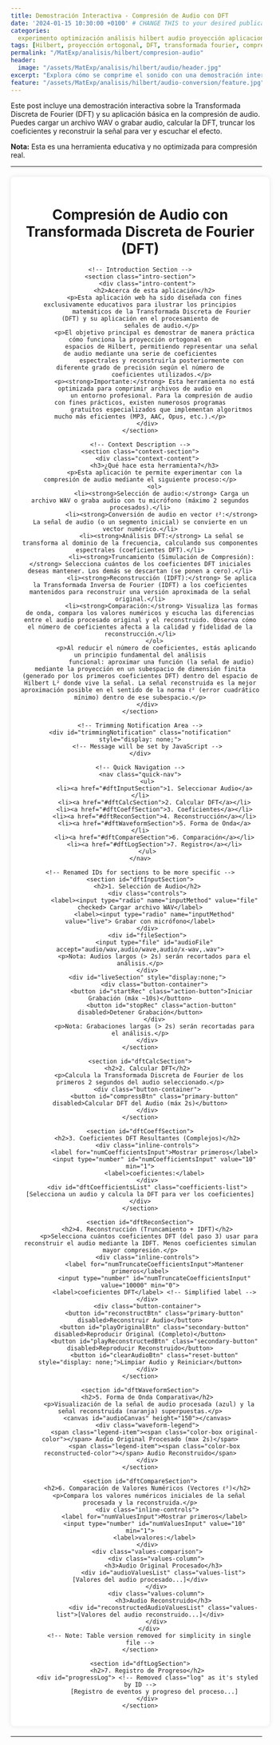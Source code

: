```yaml
---
title: Demostración Interactiva - Compresión de Audio con DFT
date: '2024-01-15 10:30:00 +0100' # CHANGE THIS to your desired publication date/time/zone
categories:
  experimento optimización análisis hilbert audio proyección aplicaciones
tags: [Hilbert, proyección ortogonal, DFT, transformada fourier, compresión audio, procesamiento señal,]
permalink: "/MatExp/analisis/hilbert/compresion-audio"
header:
  image: "/assets/MatExp/analisis/hilbert/audio/header.jpg"
excerpt: "Explora cómo se comprime el sonido con una demostración interactiva basada en la Transformada Discreta de Fourier (DFT). Sube o graba tu propio audio, observa cómo se transforma en frecuencias, elimina los componentes menos importantes y escucha cómo cambia el resultado. Una forma visual y práctica de entender la proyección ortonormal en espacios de Hilbert."
feature: "/assets/MatExp/analisis/hilbert/audio-conversion/feature.jpg"
---
```


<!-- Embedded CSS -->
<style>
    /* --- START OF EMBEDDED CSS --- */

    /* Specific container styles */
    .dft-app-container {
        background: #fff; /* Keep specific background */
        padding: 20px;
        border-radius: 8px;
        width: 95%;
        max-width: 1200px; /* Keep max-width for app constraint */
        margin: 20px auto; /* Keep centering and spacing */
        box-shadow: 0 0 10px rgba(0, 0, 0, 0.1); /* Keep specific shadow */
        text-align: center; /* Keep centering for controls */
    }

    /* Specific log styles */
    .dft-app-container #progressLog {
        background: #222;
        color: #0f0;
        font-family: monospace; /* Keep monospace for log */
        font-size: 0.9em;
        text-align: left;
        padding: 10px;
        height: 120px;
        overflow-y: auto;
        border: 1px solid #444;
        margin: 10px auto;
        max-width: 95%;
        white-space: pre-wrap;
    }

    /* Specific canvas styles */
    .dft-app-container #audioCanvas {
        border: 1px solid #ccc;
        width: 100%;
        height: 150px; /* Keep explicit height */
        margin: 15px 0;
        display: block;
        background-color: #f9f9f9;
    }

    /* Specific list display styles */
    .dft-app-container #audioValuesList,
    .dft-app-container #reconstructedAudioValuesList,
    .dft-app-container #dftCoefficientsList {
        /* font-family: monospace; */ /* Removed, theme likely handles pre/code */
        font-size: 0.8em; /* Keep specific smaller size */
        text-align: left;
        padding: 10px;
        border: 1px solid #ccc;
        margin: 10px auto;
        max-width: 95%;
        overflow-x: auto;
        background-color: #f9f9f9;
        min-height: 40px;
        white-space: pre-wrap;
    }
    .dft-app-container #dftCoefficientsList {
        background-color: #f0f5fa; /* Keep distinct background */
    }

    /* Section basic structure handled by theme - removing generic section rules */

    /* Introduction & Context Specific Styles */
    .dft-app-container .intro-section,
    .dft-app-container .context-section {
        /* Keep specific backgrounds and borders */
        border: 1px solid #d1ecf1;
        background-color: #f0f8ff;
        padding: 20px; /* Add padding back as section styling was removed */
        margin-bottom: 25px; /* Add margin back */
        border-radius: 8px; /* Add radius back */
        text-align: left; /* Add text-align back */
    }
    .dft-app-container .context-section {
        border-color: #d4edda;
        background-color: #f8fff9;
    }
    /* Style headings within these specific sections if needed */
    .dft-app-container .intro-section h2 {
        color: #0c5460;
        border-bottom: 1px solid #bee5eb;
        text-align: center; /* Keep centering for these specific headings */
        /* Let theme handle font-size, margin, padding */
    }
     .dft-app-container .intro-section .intro-content { color: #0c5460; } /* Keep text color */

     .dft-app-container .context-section h3 {
        color: #155724;
        border-bottom: 1px dashed #c3e6cb;
        text-align: center; /* Keep centering */
        /* Let theme handle font-size, margin, padding */
    }
    .dft-app-container .context-section .context-content { color: #155724; } /* Keep text color */


    /* --- Styles for Notification Area --- */
    .dft-app-container .notification {
        background-color: #fff3cd;
        color: #856404;
        border: 1px solid #ffeeba;
        padding: 12px 20px;
        margin: 0 auto 20px auto;
        border-radius: 8px;
        font-size: 0.95em;
        text-align: center;
        max-width: 90%;
        animation: dftFadeIn 0.5s ease-in;
    }
    @keyframes dftFadeIn { from { opacity: 0; } to { opacity: 1; } }


    /* --- Waveform Legend Styles --- */
    .dft-app-container .waveform-legend {
        display: flex;
        justify-content: center;
        flex-wrap: wrap;
        margin-top: 10px;
        font-size: 0.9em;
        text-align: center;
    }
    .dft-app-container .legend-item {
        display: flex;
        align-items: center;
        margin: 5px 15px;
    }
    .dft-app-container .color-box {
        display: inline-block;
        width: 25px;
        height: 12px;
        margin-right: 8px;
        border-radius: 3px;
        vertical-align: middle;
    }
    .dft-app-container .original-color { background-color: #3498db; }
    .dft-app-container .reconstructed-color { background-color: #e67e22; }


    /* --- Quick Navigation Styles --- */
    .dft-app-container .quick-nav {
    margin: 0 auto 20px;
    padding: 10px 0;
    border-bottom: 1px solid #eee;
    border-top: 1px solid #eee;
}

.dft-app-container .quick-nav ul {
    display: flex;
    flex-direction: column; /* ← clave para lista vertical */
    align-items: center;     /* centra horizontalmente los items */
    list-style: none;
    padding: 0;
    margin: 0;
}

.dft-app-container .quick-nav li {
    margin: 8px 0; /* más margen vertical */
}

.dft-app-container .quick-nav a {
    padding: 5px 10px;
    border-radius: 5px;
    transition: all 0.3s ease;
    font-size: 0.9em;
    display: inline-block;
}

.dft-app-container .quick-nav a:hover {
    background-color: #f0f0f0;
    color: #2980b9;
}



    /* --- Consolidated Button Styles --- */
    /* Assume theme handles base button: font, padding, border, base margin */
    .dft-app-container button {
         margin: 6px; /* Keep margin for spacing in containers */
         transition: all 0.2s ease; /* Keep transition */
         border: none; /* Override theme border if necessary */
         border-radius: 6px; /* Keep specific radius */
         box-shadow: 0 2px 4px rgba(0, 0, 0, 0.15); /* Keep shadow */
         border-bottom-width: 3px; /* Keep border effect */
         border-bottom-style: solid; /* Keep border effect */
    }
    /* Keep specific button type colors/styles */
    .dft-app-container .primary-button { background-color: #2563eb; border-bottom-color: #1e40af; color: white; text-shadow: 0 1px 1px rgba(0, 0, 0, 0.2); }
    .dft-app-container .primary-button:hover:not(:disabled) { background-color: #1d4ed8; }
    .dft-app-container .secondary-button { background-color: #10b981; border-bottom-color: #059669; color: white; text-shadow: 0 1px 1px rgba(0, 0, 0, 0.2); }
    .dft-app-container .secondary-button:hover:not(:disabled) { background-color: #059669; }
    .dft-app-container .action-button { background-color: #f97316; border-bottom-color: #ea580c; color: white; text-shadow: 0 1px 1px rgba(0, 0, 0, 0.2); }
    .dft-app-container .action-button:hover:not(:disabled) { background-color: #ea580c; }
    .dft-app-container .reset-button { background-color: #dc3545; border-bottom-color: #a71d2a; color: white; text-shadow: 0 1px 1px rgba(0, 0, 0, 0.2); }
    .dft-app-container .reset-button:hover:not(:disabled) { background-color: #c82333; }
    /* Keep hover/active/disabled effects */
     .dft-app-container button:hover:not(:disabled) {
        transform: translateY(-2px);
        box-shadow: 0 4px 8px rgba(0, 0, 0, 0.2);
    }
    .dft-app-container button:active:not(:disabled) {
        transform: translateY(0);
        box-shadow: 0 1px 2px rgba(0, 0, 0, 0.2);
        border-bottom-width: 2px;
        margin-top: 7px; /* Adjust margin for active state */
    }
     .dft-app-container button:disabled {
        background-color: #b8b8b8;
        cursor: not-allowed;
        opacity: 0.7;
        transform: none;
        box-shadow: none;
        border-bottom-color: #999;
    }
    /* Keep layout container */
    .dft-app-container .button-container {
        display: flex;
        flex-wrap: wrap;
        justify-content: center;
        gap: 10px;
        margin: 15px 0;
        text-align: center;
    }


    /* --- Input and Control Styles --- */
    .dft-app-container .controls,
    .dft-app-container .inline-controls {
        display: flex;
        flex-wrap: wrap;
        justify-content: center;
        align-items: center;
        margin: 15px 0;
        gap: 10px;
    }
     .dft-app-container .controls label,
     .dft-app-container .inline-controls label {
         display: inline-flex; /* Keep alignment */
         align-items: center; /* Keep alignment */
         margin: 0 5px; /* Keep spacing */
         /* font-size, color handled by theme */
     }
     .dft-app-container .controls input[type="radio"] {
        margin-right: 5px; /* Keep spacing */
    }
      .dft-app-container .inline-controls input[type="number"] {
          width: 80px; /* Keep specific width */
          text-align: right; /* Keep alignment */
          margin: 0 5px; /* Keep spacing */
          /* padding, border, radius, font-size handled by theme */
      }
      .dft-app-container input[type="file"] {
         display: block; /* Keep block */
         margin: 15px auto; /* Keep centering */
         max-width: 90%; /* Keep max width */
         /* padding, border, radius handled by theme */
     }
     /* Removed P styles for file/live sections */


    /* --- Side-by-side values comparison --- */
    .dft-app-container .values-comparison {
        display: flex;
        flex-wrap: wrap;
        gap: 20px;
        margin-top: 15px;
    }
    .dft-app-container .values-column {
        flex: 1;
        min-width: 280px;
    }
    .dft-app-container .values-column h3 {
        margin-bottom: 10px;
        font-size: 1.1em; /* Keep specific size */
        color: #2c3e50; /* Keep specific color */
        padding-bottom: 5px;
        border-bottom: 1px dashed #ddd; /* Keep specific border */
        text-align: center;
    }

    /* --- Progress Overlay Styles --- */
    #dftProgressOverlay {
        position: fixed;
        top: 0; left: 0; width: 100%; height: 100%;
        background-color: rgba(0, 0, 0, 0.8);
        z-index: 10000;
        display: none;
        justify-content: center; align-items: center;
        color: white; font-size: 1.5em; text-align: center;
        backdrop-filter: blur(5px); -webkit-backdrop-filter: blur(5px);
    }
    #dftProgressOverlay .dft-progress-content {
        padding: 30px;
        background-color: rgba(44, 62, 80, 0.95);
        border-radius: 15px;
        box-shadow: 0 10px 25px rgba(0, 0, 0, 0.2);
        max-width: 90%;
    }
     #dftProgressOverlay .dft-loader {
        border: 5px solid rgba(255, 255, 255, 0.3);
        border-top: 5px solid #3498db;
        border-radius: 50%;
        width: 50px; height: 50px;
        animation: dftSpin 1.5s linear infinite;
        margin: 20px auto 10px;
    }
    @keyframes dftSpin { 0% { transform: rotate(0deg); } 100% { transform: rotate(360deg); } }
    #dftProgressOverlay .dft-calculation-warning {
        font-size: 0.7em; color: #ffcc80;
        margin-top: 10px; font-style: italic;
    }


    /* --- Responsive Media Queries --- */
    @media (max-width: 768px) {
         /* Removed redundant container/heading styles */
        .dft-app-container .button-container {
            flex-direction: column; align-items: stretch;
        }
        .dft-app-container .button-container button {
            width: 100%; max-width: none; margin: 5px 0;
        }
        .dft-app-container .inline-controls,
        .dft-app-container .controls {
            flex-direction: column; align-items: center; gap: 10px;
        }
        .dft-app-container .quick-nav ul { flex-direction: column; align-items: center; }
        .dft-app-container .quick-nav li { margin: 5px 0; }
        .dft-app-container .values-comparison { flex-direction: column; gap: 10px; }
        .dft-app-container .values-column { min-width: 100%; margin-bottom: 10px; }
        .dft-app-container .values-list,
        .dft-app-container .coefficients-list,
        .dft-app-container #progressLog { font-size: 0.75em; max-width: 100%; } /* Keep specific size */
        .dft-app-container #audioCanvas { height: 120px; } /* Keep specific height */
    }

     @media (max-width: 480px) {
         /* Removed redundant container/heading styles */
         .dft-app-container .values-list,
         .dft-app-container .coefficients-list,
         .dft-app-container #progressLog { font-size: 0.7em; padding: 8px; } /* Keep specific size/padding */
         .dft-app-container .quick-nav a { font-size: 0.85em; padding: 4px 8px;} /* Keep specific size/padding */
         .dft-app-container button { font-size: 0.9em; padding: 8px 12px; } /* Keep specific size/padding */
         .dft-app-container .controls label,
         .dft-app-container .inline-controls label { font-size: 0.9em; } /* Keep specific size */
         .dft-app-container .inline-controls input[type="number"] { width: 70px; font-size: 0.9em; } /* Keep specific size/width */
         .dft-app-container #audioCanvas { height: 100px; } /* Keep specific height */
     }

    /* --- END OF EMBEDDED CSS --- */
</style>

<!-- You can add introductory Markdown text here if needed -->

Este post incluye una demostración interactiva sobre la Transformada Discreta de Fourier (DFT) y su aplicación básica en la compresión de audio. Puedes cargar un archivo WAV o grabar audio, calcular la DFT, truncar los coeficientes y reconstruir la señal para ver y escuchar el efecto.

**Nota:** Esta es una herramienta educativa y no optimizada para compresión real.

---

<!-- HTML Content for the Application -->
<div class="dft-app-container"> <!-- Added specific wrapper -->
    <h1>Compresión de Audio con Transformada Discreta de Fourier (DFT)</h1>

    <!-- Introduction Section -->
    <section class="intro-section">
        <div class="intro-content">
            <h2>Acerca de esta aplicación</h2>
            <p>Esta aplicación web ha sido diseñada con fines exclusivamente educativos para ilustrar los principios
                matemáticos de la Transformada Discreta de Fourier (DFT) y su aplicación en el procesamiento de
                señales de audio.</p>
            <p>El objetivo principal es demostrar de manera práctica cómo funciona la proyección ortogonal en
                espacios de Hilbert, permitiendo representar una señal de audio mediante una serie de coeficientes
                espectrales y reconstruirla posteriormente con diferente grado de precisión según el número de
                coeficientes utilizados.</p>
            <p><strong>Importante:</strong> Esta herramienta no está optimizada para comprimir archivos de audio en
                un entorno profesional. Para la compresión de audio con fines prácticos, existen numerosos programas
                gratuitos especializados que implementan algoritmos mucho más eficientes (MP3, AAC, Opus, etc.).</p>
        </div>
    </section>

    <!-- Context Description -->
    <section class="context-section">
        <div class="context-content">
            <h3>¿Qué hace esta herramienta?</h3>
            <p>Esta aplicación te permite experimentar con la compresión de audio mediante el siguiente proceso:</p>
            <ol>
                <li><strong>Selección de audio:</strong> Carga un archivo WAV o graba audio con tu micrófono (máximo 2 segundos procesados).</li>
                <li><strong>Conversión de audio en vector ℓ²:</strong> La señal de audio (o un segmento inicial) se convierte en un vector numérico.</li>
                <li><strong>Análisis DFT:</strong> La señal se transforma al dominio de la frecuencia, calculando sus componentes espectrales (coeficientes DFT).</li>
                <li><strong>Truncamiento (Simulación de Compresión):</strong> Selecciona cuántos de los coeficientes DFT iniciales deseas mantener. Los demás se descartan (se ponen a cero).</li>
                <li><strong>Reconstrucción (IDFT):</strong> Se aplica la Transformada Inversa de Fourier (IDFT) a los coeficientes mantenidos para reconstruir una versión aproximada de la señal original.</li>
                <li><strong>Comparación:</strong> Visualiza las formas de onda, compara los valores numéricos y escucha las diferencias entre el audio procesado original y el reconstruido. Observa cómo el número de coeficientes afecta a la calidad y fidelidad de la reconstrucción.</li>
            </ol>
             <p>Al reducir el número de coeficientes, estás aplicando un principio fundamental del análisis
                funcional: aproximar una función (la señal de audio) mediante la proyección en un subespacio de dimensión finita (generado por los primeros coeficientes DFT) dentro del espacio de Hilbert L² donde vive la señal. La señal reconstruida es la mejor aproximación posible en el sentido de la norma ℓ² (error cuadrático mínimo) dentro de ese subespacio.</p>
        </div>
    </section>

    <!-- Trimming Notification Area -->
    <div id="trimmingNotification" class="notification" style="display: none;">
        <!-- Message will be set by JavaScript -->
    </div>

    <!-- Quick Navigation -->
    <nav class="quick-nav">
        <ul>
            <li><a href="#dftInputSection">1. Seleccionar Audio</a></li>
            <li><a href="#dftCalcSection">2. Calcular DFT</a></li>
            <li><a href="#dftCoeffSection">3. Coeficientes</a></li>
            <li><a href="#dftReconSection">4. Reconstrucción</a></li>
            <li><a href="#dftWaveformSection">5. Forma de Onda</a></li>
            <li><a href="#dftCompareSection">6. Comparación</a></li>
            <li><a href="#dftLogSection">7. Registro</a></li>
        </ul>
    </nav>

    <!-- Renamed IDs for sections to be more specific -->
    <section id="dftInputSection">
        <h2>1. Selección de Audio</h2>
        <div class="controls">
            <label><input type="radio" name="inputMethod" value="file" checked> Cargar archivo WAV</label>
            <label><input type="radio" name="inputMethod" value="live"> Grabar con micrófono</label>
        </div>
        <div id="fileSection">
            <input type="file" id="audioFile" accept="audio/wav,audio/wave,audio/x-wav,.wav">
            <p>Nota: Audios largos (> 2s) serán recortados para el análisis.</p>
        </div>
        <div id="liveSection" style="display:none;">
            <div class="button-container">
                <button id="startRec" class="action-button">Iniciar Grabación (máx ~10s)</button>
                <button id="stopRec" class="action-button" disabled>Detener Grabación</button>
            </div>
            <p>Nota: Grabaciones largas (> 2s) serán recortadas para el análisis.</p>
        </div>
    </section>

    <section id="dftCalcSection">
        <h2>2. Calcular DFT</h2>
         <p>Calcula la Transformada Discreta de Fourier de los primeros 2 segundos del audio seleccionado.</p>
        <div class="button-container">
            <button id="compressBtn" class="primary-button" disabled>Calcular DFT del Audio (máx 2s)</button>
        </div>
    </section>

    <section id="dftCoeffSection">
        <h2>3. Coeficientes DFT Resultantes (Complejos)</h2>
        <div class="inline-controls">
            <label for="numCoefficientsInput">Mostrar primeros</label>
            <input type="number" id="numCoefficientsInput" value="10" min="1">
            <label>coeficientes:</label>
        </div>
        <div id="dftCoefficientsList" class="coefficients-list">[Selecciona un audio y calcula la DFT para ver los coeficientes]</div>
    </section>

    <section id="dftReconSection">
        <h2>4. Reconstrucción (Truncamiento + IDFT)</h2>
         <p>Selecciona cuántos coeficientes DFT (del paso 3) usar para reconstruir el audio mediante la IDFT. Menos coeficientes simulan mayor compresión.</p>
        <div class="inline-controls">
            <label for="numTruncateCoefficientsInput">Mantener primeros</label>
            <input type="number" id="numTruncateCoefficientsInput" value="10000" min="0">
            <label>coeficientes DFT</label> <!-- Simplified label -->
        </div>
        <div class="button-container">
            <button id="reconstructBtn" class="primary-button" disabled>Reconstruir Audio</button>
            <button id="playOriginalBtn" class="secondary-button" disabled>Reproducir Original (Completo)</button>
            <button id="playReconstructedBtn" class="secondary-button" disabled>Reproducir Reconstruido</button>
            <button id="clearAudioBtn" class="reset-button" style="display: none;">Limpiar Audio y Reiniciar</button>
        </div>
    </section>

    <section id="dftWaveformSection">
        <h2>5. Forma de Onda Comparativa</h2>
         <p>Visualización de la señal de audio procesada (azul) y la señal reconstruida (naranja) superpuestas.</p>
        <canvas id="audioCanvas" height="150"></canvas>
        <div class="waveform-legend">
            <span class="legend-item"><span class="color-box original-color"></span> Audio Original Procesado (max 2s)</span>
            <span class="legend-item"><span class="color-box reconstructed-color"></span> Audio Reconstruido</span>
        </div>
    </section>

    <section id="dftCompareSection">
        <h2>6. Comparación de Valores Numéricos (Vectores ℓ²)</h2>
         <p>Compara los valores numéricos iniciales de la señal procesada y la reconstruida.</p>
        <div class="inline-controls">
            <label for="numValuesInput">Mostrar primeros</label>
            <input type="number" id="numValuesInput" value="10" min="1">
            <label>valores:</label>
        </div>
        <div class="values-comparison">
             <div class="values-column">
                 <h3>Audio Original Procesado</h3>
                 <div id="audioValuesList" class="values-list">[Valores del audio procesado...]</div>
             </div>
             <div class="values-column">
                 <h3>Audio Reconstruido</h3>
                 <div id="reconstructedAudioValuesList" class="values-list">[Valores del audio reconstruido...]</div>
             </div>
         </div>
         <!-- Note: Table version removed for simplicity in single file -->
    </section>

    <section id="dftLogSection">
        <h2>7. Registro de Progreso</h2>
        <div id="progressLog"> <!-- Removed class="log" as it's styled by ID -->
            [Registro de eventos y progreso del proceso...]
        </div>
    </section>

</div> <!-- End of .dft-app-container -->

<!-- Progress Overlay HTML (keep outside main container for full screen) -->
<!-- Using prefixed ID -->
<div id="dftProgressOverlay">
    <div class="dft-progress-content"> <!-- Prefixed class -->
        <p>Procesando...</p>
        <div class="dft-loader"></div> <!-- Prefixed class -->
        <p class="dft-calculation-warning">
  Estos cálculos no están optimizados y pueden tardar. Si el navegador indica que la página no responde, puedes ignorar el aviso.
</p>
<p class="dft-calculation-warning" style="font-size: 12pt; margin-top: 5px;">
  Los cálculos siguen ejecutándose en segundo plano.
</p>
 <!-- Prefixed class -->
    </div>
</div>

<!-- You can add concluding Markdown text here if needed -->

---

<!-- Embedded JavaScript -->
<script>
    // --- START OF EMBEDDED JAVASCRIPT ---
    (function() { // Optional IIFE to scope variables

        // --- START: Added Code for Progress Overlay ---
        // Use prefixed ID
        const progressOverlay = document.getElementById('dftProgressOverlay');
        const trimmingNotification = document.getElementById('trimmingNotification');
        let clearAudioBtn = null; // Assigned in 'load'/'DOMContentLoaded'

        function showProgressOverlay(message = "Procesando...") {
            if (progressOverlay) {
                // Use prefixed class
                const messageElement = progressOverlay.querySelector('.dft-progress-content p:first-of-type');
                if (messageElement) {
                     messageElement.textContent = message;
                }
                if (progressOverlay.style.display !== 'flex') {
                    progressOverlay.style.display = 'flex';
                    console.log("Showing DFT progress overlay:", message);
                } else {
                    console.log("Updating DFT progress overlay message:", message);
                }
            } else {
                console.error("DFT Progress overlay element not found!");
            }
        }

        function hideProgressOverlay() {
            if (progressOverlay) {
                if (progressOverlay.style.display !== 'none') {
                    progressOverlay.style.display = 'none';
                    console.log("Hiding DFT progress overlay");
                }
            } else {
                console.error("DFT Progress overlay element not found!");
            }
        }
        // --- END: Added Code for Progress Overlay ---


        // Objeto para representar números complejos
        function Complex(real, imaginary) {
            this.real = real;
            this.imaginary = imaginary;
        }
        Complex.prototype.magnitude = function () {
            return Math.sqrt(this.real * this.real + this.imaginary * this.imaginary);
        };
        Complex.prototype.add = function (complex) {
            return new Complex(this.real + complex.real, this.imaginary + complex.imaginary);
        };
        Complex.prototype.subtract = function (complex) {
            return new Complex(this.real - complex.real, this.imaginary - complex.imaginary);
        };
        Complex.prototype.multiply = function (complex) {
            const realPart = (this.real * complex.real) - (this.imaginary * complex.imaginary);
            const imaginaryPart = (this.real * complex.imaginary) + (this.imaginary * complex.real);
            return new Complex(realPart, imaginaryPart);
        };


        // Función DFT
        function calculateDFT(samples) {
            console.log("calculateDFT: Iniciando cálculo DFT COMPLEJA con " + samples.length + " muestras.");
            const N = samples.length;
            const numCoefficients = Math.floor(N / 2);
            if (numCoefficients <= 0) {
                console.warn("calculateDFT: Número insuficiente de muestras (N/2 <= 0). Retornando espectro vacío.");
                return [];
            }
            const spectrum = new Array(numCoefficients).fill(null).map(() => new Complex(0, 0));
            // console.log("calculateDFT: Calculando " + numCoefficients + " coeficientes DFT complejos:"); // Verbose

            for (let k = 0; k < numCoefficients; k++) {
                let realSum = 0;
                let imagSum = 0;
                for (let n = 0; n < N; n++) {
                    const angle = (2 * Math.PI * k * n) / N;
                    realSum += samples[n] * Math.cos(angle);
                    imagSum -= samples[n] * Math.sin(angle);
                }
                spectrum[k] = new Complex(realSum, imagSum);
            }
            console.log("calculateDFT: Cálculo DFT COMPLEJA completado. Espectro de tamaño: " + spectrum.length);
            return spectrum;
        }


        // Variables globales específicas de esta instancia
        let mediaRecorder, recordedBuffer = null;
        let currentAudioData = null;
        let fullAudioValuesList = null;
        let fullDFTCoefficientsList = null;
        let reconstructedAudioBuffer = null;
        let fullReconstructedAudioValuesList = null;
        let originalAudioBuffer = null;
        let audioContext = null;
        let currentAudioSource = null; // For stopping playback


        // --- Initialize Audio Context ---
        function getAudioContext() {
            if (!audioContext) {
                try {
                    // Use || for broader browser compatibility check
                    const AudioContextClass = window.AudioContext || window.webkitAudioContext;
                    if (!AudioContextClass) {
                         throw new Error("Web Audio API no soportada por este navegador.");
                    }
                    audioContext = new AudioContextClass();
                    console.log(`DFT Demo: AudioContext inicializado. Sample Rate: ${audioContext.sampleRate}Hz`);
                     // Handle state changes (e.g., context suspended by browser)
                     audioContext.onstatechange = () => {
                         console.log(`DFT Demo: AudioContext state changed to: ${audioContext.state}`);
                         logProgress(`Estado del AudioContext: ${audioContext.state}`);
                         if (audioContext.state === 'suspended') {
                            logProgress("AudioContext suspendido. Interacción del usuario (click) podría ser necesaria para reanudar.");
                         }
                     };
                } catch (e) {
                    console.error("DFT Demo: Error creating AudioContext:", e);
                    alert("Error: No se pudo inicializar el contexto de audio. " + e.message);
                    return null;
                }
            }
             // Attempt to resume context if suspended (requires user interaction usually)
             if (audioContext.state === 'suspended') {
                audioContext.resume().then(() => {
                    console.log("DFT Demo: AudioContext resumed successfully.");
                }).catch(err => {
                     console.error("DFT Demo: Error resuming AudioContext:", err);
                });
            }
            return audioContext;
        }


        // Función para añadir mensajes al log
        function logProgress(message) {
            const logDiv = document.getElementById("progressLog");
            if (logDiv) {
                const timestamp = new Date().toLocaleTimeString();
                logDiv.textContent += `[${timestamp}] ${message}\n`;
                logDiv.scrollTop = logDiv.scrollHeight; // Auto-scroll
            } else {
                console.warn("DFT Demo: Log element 'progressLog' not found");
            }
        }

        // Reset application state
        function resetAppState() {
            logProgress("Estado reiniciado.");
            currentAudioData = null;
            fullAudioValuesList = null;
            fullDFTCoefficientsList = null;
            reconstructedAudioBuffer = null;
            fullReconstructedAudioValuesList = null;
            originalAudioBuffer = null;
            recordedBuffer = null;
             if (currentAudioSource) { // Stop any playback on reset
                 try { currentAudioSource.stop(); } catch(e){}
                 currentAudioSource = null;
             }

            // Clear displays
            const audioList = document.getElementById("audioValuesList");
            const reconList = document.getElementById("reconstructedAudioValuesList");
            const dftList = document.getElementById("dftCoefficientsList");
            if(audioList) audioList.innerText = "[Audio Original Procesado]";
            if(reconList) reconList.innerText = "[Audio Reconstruido]";
            if(dftList) dftList.innerText = "[Calcula la DFT para ver coeficientes]";

            const canvas = document.getElementById("audioCanvas");
            if (canvas && canvas.getContext) {
                const ctx = canvas.getContext("2d");
                // Check if canvas has dimensions before resizing/clearing
                if (canvas.offsetWidth > 0 && canvas.offsetHeight > 0) {
                    canvas.width = canvas.offsetWidth; // Resize before clearing
                    canvas.height = 150; // Set height explicitly
                    ctx.clearRect(0, 0, canvas.width, canvas.height);
                    ctx.fillStyle = "#6c757d";
                    ctx.textAlign = "center";
                    ctx.font = "14px Arial";
                    ctx.fillText("[Forma de onda aparecerá aquí]", canvas.width / 2, canvas.height / 2);
                } else {
                     console.warn("DFT Demo: Canvas has zero dimensions, skipping clear/draw.");
                }
            }

            // Disable buttons carefully, checking existence first
            const compressBtn = document.getElementById("compressBtn");
            const reconstructBtn = document.getElementById("reconstructBtn");
            const playOrigBtn = document.getElementById("playOriginalBtn");
            const playReconBtn = document.getElementById("playReconstructedBtn");
            const startRecBtn = document.getElementById("startRec");
            const stopRecBtn = document.getElementById("stopRec");

            if(compressBtn) compressBtn.disabled = true;
            if(reconstructBtn) reconstructBtn.disabled = true;
            if(playOrigBtn) playOrigBtn.disabled = true;
            if(playReconBtn) playReconBtn.disabled = true;
            if(startRecBtn) startRecBtn.disabled = false; // Re-enable start rec
            if(stopRecBtn) stopRecBtn.disabled = true;

            // Hide Clear Button
            if (clearAudioBtn) clearAudioBtn.style.display = 'none';

            // Reset file input
            const fileInput = document.getElementById("audioFile");
            if (fileInput) fileInput.value = '';

            // Reset number inputs to defaults
            const numValuesInput = document.getElementById("numValuesInput");
            const numCoeffsInput = document.getElementById("numCoefficientsInput");
            const numTruncInput = document.getElementById("numTruncateCoefficientsInput");

            if (numValuesInput) numValuesInput.value = "10";
            if (numCoeffsInput) numCoeffsInput.value = "10";
            if (numTruncInput) { numTruncInput.value = "10000"; numTruncInput.max = ""; }

            // Hide trimming notification
            if (trimmingNotification) {
                trimmingNotification.style.display = 'none';
                trimmingNotification.textContent = '';
            }

            hideProgressOverlay(); // Hide overlay on reset
        }

        // File Input Change Handler Function
        function handleAudioFileChange(event) {
            console.log("DFT Demo: handleAudioFileChange triggered.");
            const file = event.target.files[0];
            if (file) {
                console.log("DFT Demo: File selected:", file.name, file.type, file.size);
                const acceptedWavTypes = ['audio/wav', 'audio/x-wav', 'audio/wave'];
                 if (!acceptedWavTypes.includes(file.type) && !file.name.toLowerCase().endsWith('.wav')) {
                    logProgress(`Advertencia: Archivo (${file.name}, tipo: ${file.type || '?'}) no parece WAV. La decodificación podría fallar.`);
                }
                logProgress(`Archivo "${file.name}" (${(file.size / 1024).toFixed(1)} KB) seleccionado. Leyendo...`);
                const reader = new FileReader();
                reader.onload = e => processAudioBuffer(e.target.result);
                reader.onerror = err => {
                    logProgress("Error leyendo el archivo: " + err);
                    console.error("DFT Demo: FileReader error:", err);
                    resetAppState();
                };
                reader.readAsArrayBuffer(file);
            } else {
                console.log("DFT Demo: No file selected.");
            }
        }

        // Process Audio Buffer (Decode & Trim)
        function processAudioBuffer(arrayBuffer) {
            console.log("DFT Demo: processAudioBuffer called.");
            const localAudioContext = getAudioContext();
            if (!localAudioContext) {
                logProgress("Error crítico: AudioContext no disponible.");
                hideProgressOverlay(); // Ensure overlay hides if context fails early
                return;
            }

            if (trimmingNotification) trimmingNotification.style.display = 'none';
            showProgressOverlay("Decodificando audio...");
            logProgress("Decodificando audio...");

            localAudioContext.decodeAudioData(arrayBuffer).then(buffer => {
                const originalDuration = buffer.duration;
                logProgress(`Audio decodificado. Rate: ${buffer.sampleRate}Hz, Dur: ${originalDuration.toFixed(2)}s, Samples: ${buffer.length}`);

                const targetDurationSeconds = 2;
                if (originalDuration > targetDurationSeconds && trimmingNotification) {
                    trimmingNotification.textContent = `Nota: Audio original (${originalDuration.toFixed(2)}s) > ${targetDurationSeconds}s. Será recortado para análisis. Se puede reproducir completo.`;
                    trimmingNotification.style.display = 'block';
                }

                const sampleRate = buffer.sampleRate;
                const maxSamplesToKeep = Math.floor(sampleRate * targetDurationSeconds);
                const fullChannelData = buffer.getChannelData(0);
                const actualSamplesToUse = Math.min(fullChannelData.length, maxSamplesToKeep);

                if (actualSamplesToUse < fullChannelData.length) {
                    logProgress(`RECORTANDO audio a ${actualSamplesToUse} samples (${(actualSamplesToUse / sampleRate).toFixed(2)}s).`);
                    currentAudioData = fullChannelData.slice(0, actualSamplesToUse);
                } else {
                    logProgress(`Usando todas las ${actualSamplesToUse} samples.`);
                    currentAudioData = fullChannelData;
                }

                originalAudioBuffer = buffer; // Keep full original
                fullAudioValuesList = Array.from(currentAudioData);

                drawWaveform(currentAudioData);
                updateDisplayedValues();
                const compressBtn = document.getElementById("compressBtn");
                const playOrigBtn = document.getElementById("playOriginalBtn");
                if(compressBtn) compressBtn.disabled = false;
                if(playOrigBtn) playOrigBtn.disabled = false;

                if (clearAudioBtn) clearAudioBtn.style.display = 'inline-block';

                const maxCoeffs = Math.floor(currentAudioData.length / 2);
                const numTruncateInput = document.getElementById("numTruncateCoefficientsInput");
                if (numTruncateInput) {
                    numTruncateInput.max = maxCoeffs > 0 ? maxCoeffs : 1;
                    const currentTruncVal = parseInt(numTruncateInput.value, 10);
                    if (isNaN(currentTruncVal) || currentTruncVal > maxCoeffs || currentTruncVal < 0) {
                        const defaultTruncVal = Math.min(10000, maxCoeffs > 0 ? maxCoeffs : 0);
                        numTruncateInput.value = defaultTruncVal;
                        logProgress(`Ajustado truncamiento por defecto a ${defaultTruncVal}.`);
                    }
                }
                logProgress("Audio listo para análisis DFT.");
                hideProgressOverlay();

            }).catch(err => {
                logProgress("Error decodificando audio: " + err.message);
                console.error("DFT Demo: decodeAudioData error:", err);
                alert("Error al decodificar archivo. ¿Formato compatible (WAV)?\n" + err.message);
                if (trimmingNotification) trimmingNotification.style.display = 'none';
                hideProgressOverlay();
                resetAppState();
            });
        }

        // Draw Waveform
         function drawWaveform(samples) {
            const canvas = document.getElementById("audioCanvas");
            if (!canvas || !canvas.getContext) return;
            const ctx = canvas.getContext("2d");
            const canvasHeight = 150; // Keep consistent height
             // Check dimensions before drawing
            if (canvas.offsetWidth <= 0 || canvas.offsetHeight <= 0) {
                console.warn("DFT Demo: Canvas has zero dimensions, skipping drawWaveform.");
                return;
             }
            canvas.width = canvas.offsetWidth; // Responsive width
            canvas.height = canvasHeight; // Set height
            ctx.clearRect(0, 0, canvas.width, canvas.height);
            ctx.strokeStyle = "#3498db"; // Blue
            ctx.lineWidth = 1;
            ctx.beginPath();
            const middleY = canvas.height / 2;
            const scale = middleY * 0.95;

            if (!samples || samples.length === 0) {
                ctx.fillStyle = "#6c757d";
                ctx.textAlign = "center";
                ctx.font = "14px Arial";
                ctx.fillText("[No hay datos de audio procesado]", canvas.width / 2, middleY);
                return;
            }

            const step = Math.max(1, Math.floor(samples.length / canvas.width));
            for (let i = 0; i < canvas.width; i++) {
                const sampleIndex = Math.min(i * step, samples.length - 1);
                const value = samples[sampleIndex] || 0;
                const y = middleY - (value * scale);
                if (i === 0) ctx.moveTo(i, y); else ctx.lineTo(i, y);
            }
            ctx.stroke();
        }

        // Draw Reconstructed Waveform (Superimposed)
        function drawReconstructedWaveform(samples) {
            const canvas = document.getElementById("audioCanvas");
             if (!canvas || !canvas.getContext) return;
             const ctx = canvas.getContext("2d");
             const canvasHeight = 150;

            // Check dimensions before drawing
             if (canvas.offsetWidth <= 0 || canvas.offsetHeight <= 0) {
                console.warn("DFT Demo: Canvas has zero dimensions, skipping drawReconstructedWaveform.");
                return;
             }

            // Redraw original first (drawWaveform clears canvas)
            if (currentAudioData && currentAudioData.length > 0) {
                drawWaveform(currentAudioData);
            } else {
                 canvas.width = canvas.offsetWidth;
                 canvas.height = canvasHeight;
                 ctx.clearRect(0, 0, canvas.width, canvas.height);
                 console.warn("DFT Demo: drawReconstructedWaveform: Original data missing.");
            }

            // Draw reconstructed
            ctx.strokeStyle = "#e67e22"; // Orange
            ctx.lineWidth = 1.5;
            ctx.beginPath();
            const middleY = canvas.height / 2;
            const scale = middleY * 0.95;

            if (!samples || samples.length === 0) {
                 ctx.fillStyle = "#e67e22";
                 ctx.textAlign = "center";
                 ctx.font = "12px Arial";
                 ctx.fillText("[No hay datos reconstruidos]", canvas.width / 2, middleY + (currentAudioData ? 15 : 0));
                return;
            }

            const step = Math.max(1, Math.floor(samples.length / canvas.width));
            for (let i = 0; i < canvas.width; i++) {
                const sampleIndex = Math.min(i * step, samples.length - 1);
                const value = samples[sampleIndex] || 0;
                const y = middleY - (value * scale);
                 if (i === 0) ctx.moveTo(i, y); else ctx.lineTo(i, y);
            }
            ctx.stroke();
            ctx.lineWidth = 1; // Reset line width
        }

        // Update Displayed Values (Lists)
        function updateSingleValueList(elementId, data, label) {
            const listElement = document.getElementById(elementId);
            const numValuesInput = document.getElementById("numValuesInput");
            let numToShow = 10;
            if (numValuesInput) {
                numToShow = parseInt(numValuesInput.value, 10);
                if (isNaN(numToShow) || numToShow < 1) numToShow = 10;
            }

            if (!listElement) return;
            if (!data || data.length === 0) {
                listElement.innerText = `[${label} no disponible]`;
                return;
            }
            numToShow = Math.min(numToShow, data.length);
            const firstValues = data.slice(0, numToShow);
            listElement.textContent = `Primeros ${numToShow} de ${data.length} valores (${label}): \n` +
                firstValues.map(v => v.toFixed(6)).join(", ");
        }

        function updateDisplayedValues() {
            updateSingleValueList("audioValuesList", fullAudioValuesList, "Original Procesado");
        }
        function updateReconstructedDisplayedValues() {
            updateSingleValueList("reconstructedAudioValuesList", fullReconstructedAudioValuesList, "Reconstruido");
        }


        // Display DFT Coefficients
        function displayDFTCoefficients() {
            const listElement = document.getElementById("dftCoefficientsList");
            const numCoeffsInput = document.getElementById("numCoefficientsInput");
            let numToShow = 10;
             if (numCoeffsInput) {
                 numToShow = parseInt(numCoeffsInput.value, 10);
                 if (isNaN(numToShow) || numToShow < 1) numToShow = 10;
            }

            if (!listElement) return;
            const data = fullDFTCoefficientsList;
            if (!data || data.length === 0) {
                listElement.innerText = "[No se han calculado coeficientes DFT]"; return;
            }
            numToShow = Math.min(numToShow, data.length);
             if (numToShow <= 0) { listElement.innerText = `[Mostrando 0 coeficientes DFT]`; return; }

            const firstCoefficients = data.slice(0, numToShow);
            const indexPadding = Math.max(5, numToShow.toString().length);
            const formatted = firstCoefficients.map((c, i) => {
                const real = c?.real?.toFixed(4).padStart(10, ' ') ?? 'N/A'.padStart(10, ' ');
                const imag = c?.imaginary?.toFixed(4).padStart(10, ' ') ?? 'N/A'.padStart(10, ' ');
                const mag = c?.magnitude()?.toFixed(4).padStart(10, ' ') ?? 'N/A'.padStart(10, ' ');
                return `[${i.toString().padStart(indexPadding, ' ')}]: R=${real}, I=${imag}, M=${mag}`;
            });
            listElement.textContent = `Primeros ${numToShow} de ${data.length} coeficientes DFT (Complejos):\n` + formatted.join("\n");
        }

        // Truncate DFT Coefficients
        function truncateDFTCoefficients(spectrum, numToKeep) {
            const totalCoeffs = spectrum ? spectrum.length : 0;
            console.log(`DFT Demo: Truncando ${totalCoeffs} coeficientes a ${numToKeep}.`);
            if (!spectrum) return [];
            if (numToKeep < 0) numToKeep = 0;
            numToKeep = Math.min(numToKeep, totalCoeffs);

            const truncated = new Array(totalCoeffs).fill(null).map(() => new Complex(0, 0));
            for (let i = 0; i < numToKeep; i++) {
                if (spectrum[i]) truncated[i] = spectrum[i];
            }
            return truncated;
        }

        // Inverse DFT
        function calculateIDFT(spectrum) {
            const K = spectrum ? spectrum.length : 0;
            if (K === 0 || !spectrum) {
                console.log(`DFT Demo: IDFT: Espectro vacío/inválido (K=${K}).`);
                return new Float32Array(0);
            }
            const N = K * 2;
            console.log(`DFT Demo: IDFT: K=${K}, N=${N}.`);
            const reconstructed = new Float32Array(N);
            const dcReal = spectrum[0]?.real ?? 0;

            for (let n = 0; n < N; n++) {
                let sum = dcReal;
                for (let k = 1; k < K; k++) {
                    const coeff = spectrum[k];
                    if (coeff) {
                        const angle = (2 * Math.PI * k * n) / N;
                        sum += 2 * (coeff.real * Math.cos(angle) - coeff.imaginary * Math.sin(angle));
                    }
                }
                reconstructed[n] = (N > 0) ? sum / N : 0;
            }
            console.log(`DFT Demo: IDFT completado. ${reconstructed.length} muestras.`);
            return reconstructed;
        }

        // Reconstruct Audio (main function)
        function reconstructAudio(truncatedSpectrum) {
            logProgress("Iniciando reconstrucción...");
             if (!truncatedSpectrum) {
                 logProgress("Error: Espectro truncado inválido.");
                 console.error("DFT Demo: reconstructAudio: Truncated spectrum is invalid.");
                 hideProgressOverlay(); return;
             }

            const playReconBtn = document.getElementById("playReconstructedBtn");
            if(playReconBtn) playReconBtn.disabled = true; // Disable playback initially

            console.log("DFT Demo: reconstructAudio: Llamando a IDFT...");
            const startTime = performance.now();
            const reconstructedSamples = calculateIDFT(truncatedSpectrum);
            const endTime = performance.now();
            console.log(`DFT Demo: IDFT tomó ${(endTime - startTime).toFixed(1)} ms.`);

            fullReconstructedAudioValuesList = Array.from(reconstructedSamples);
            updateReconstructedDisplayedValues();
            logProgress("Valores reconstruidos mostrados.");

            drawReconstructedWaveform(reconstructedSamples);
            logProgress("Forma de onda reconstruida mostrada.");

            reconstructedAudioBuffer = null; // Reset buffer
            try {
                const localAudioContext = getAudioContext();
                if (!originalAudioBuffer || !localAudioContext) throw new Error("Contexto/Buffer original no disponible.");
                if (reconstructedSamples.length === 0) {
                    logProgress("Audio reconstruido vacío (0 muestras). No se puede reproducir.");
                    return; // Nothing to buffer/play
                }

                const buffer = localAudioContext.createBuffer(1, reconstructedSamples.length, originalAudioBuffer.sampleRate);
                buffer.getChannelData(0).set(reconstructedSamples);
                reconstructedAudioBuffer = buffer;

                logProgress("Audio reconstruido listo para reproducir.");
                if(playReconBtn) playReconBtn.disabled = false; // Enable playback

            } catch (err) {
                logProgress("Error creando AudioBuffer reconstruido: " + err.message);
                console.error("DFT Demo: Error creating reconstructed AudioBuffer:", err);
                if(playReconBtn) playReconBtn.disabled = true;
            }
        }

        // Play Audio Buffer
        function playAudioBuffer(bufferToPlay, typeLabel) {
            const localAudioContext = getAudioContext();
             if (!localAudioContext) { logProgress("Error: AudioContext no disponible."); return; }
             if (!bufferToPlay) { alert(`Audio ${typeLabel} no disponible.`); logProgress(`Error: Audio ${typeLabel} no disponible.`); return; }
             if (bufferToPlay.length === 0) { alert(`Audio ${typeLabel} vacío.`); logProgress(`Advertencia: Audio ${typeLabel} vacío.`); return; }

            // Resume context if needed (important before playing)
            if (localAudioContext.state === 'suspended') {
                 logProgress("Intentando reanudar AudioContext para reproducción...");
                localAudioContext.resume().then(() => {
                    console.log("DFT Demo: Context resumed for playback.");
                    proceedWithPlayback(bufferToPlay, typeLabel, localAudioContext);
                }).catch(err => {
                    logProgress("Error al reanudar AudioContext: " + err.message);
                    alert("No se pudo iniciar el audio. Intenta interactuar con la página (click) y reintentar.");
                });
            } else {
                proceedWithPlayback(bufferToPlay, typeLabel, localAudioContext);
            }
        }

        function proceedWithPlayback(bufferToPlay, typeLabel, ctx) {
             // Stop previous playback
             if (currentAudioSource) {
                 try { currentAudioSource.stop(); currentAudioSource.onended = null; } catch(e){}
             }

            console.log(`DFT Demo: Reproduciendo audio ${typeLabel}.`);
            try {
                const source = ctx.createBufferSource();
                source.buffer = bufferToPlay;
                source.connect(ctx.destination);
                source.onended = () => {
                    logProgress(`Reproducción ${typeLabel} finalizada.`);
                    if (currentAudioSource === source) currentAudioSource = null;
                };
                source.start();
                currentAudioSource = source;
                logProgress(`Reproduciendo ${typeLabel}...`);
            } catch (err) {
                logProgress(`Error reproduciendo ${typeLabel}: ${err.message}`);
                console.error(`DFT Demo: Error playing ${typeLabel}:`, err);
                currentAudioSource = null;
                 if (err.name === 'InvalidStateError') alert(`Error de estado inválido. Intenta recargar audio.`);
            }
        }

        // --- Event Listener Setup ---
        function setupEventListeners() {
            console.log("DFT Demo: Setting up event listeners.");

            // Assign clear button reference
            clearAudioBtn = document.getElementById('clearAudioBtn');

            // File Input
            const audioFileInput = document.getElementById("audioFile");
            if (audioFileInput) audioFileInput.addEventListener("change", handleAudioFileChange);
            else console.error("DFT Demo: #audioFile not found!");

            // Clear Button
            if (clearAudioBtn) clearAudioBtn.addEventListener('click', resetAppState);
            else console.error("DFT Demo: #clearAudioBtn not found!");

            // Input Method Radios
            document.querySelectorAll('.dft-app-container input[name="inputMethod"]').forEach(radio => {
                 radio.addEventListener("change", function () {
                    const fileSection = document.getElementById("fileSection");
                    const liveSection = document.getElementById("liveSection");
                    if(fileSection && liveSection) {
                         fileSection.style.display = (this.value === "file") ? "block" : "none";
                         liveSection.style.display = (this.value === "live") ? "block" : "none";
                    }
                    resetAppState(); // Reset when changing method
                });
            });

            // Calculate DFT Button
            const compressBtn = document.getElementById("compressBtn");
            if (compressBtn) {
                compressBtn.addEventListener("click", () => {
                    if (!currentAudioData || currentAudioData.length === 0) {
                        alert("Carga/Graba audio primero."); logProgress("Error: DFT sin datos."); return;
                    }
                    logProgress("Calculando DFT..."); showProgressOverlay("Calculando DFT...");
                    setTimeout(() => { // Allow UI update
                        try {
                            const startTime = performance.now();
                            const spectrum = calculateDFT(currentAudioData);
                             const endTime = performance.now();
                            if (!spectrum || !Array.isArray(spectrum)) throw new Error("calculateDFT no retornó un array válido.");

                            logProgress(`DFT calculada (${spectrum.length} coeffs) en ${(endTime - startTime).toFixed(1)} ms.`);
                            fullDFTCoefficientsList = [...spectrum];
                            displayDFTCoefficients();
                            logProgress("Coeficientes DFT mostrados.");

                            const reconstructBtn = document.getElementById("reconstructBtn");
                            const playReconBtn = document.getElementById("playReconstructedBtn");
                            if(reconstructBtn) reconstructBtn.disabled = false;
                            if(playReconBtn) playReconBtn.disabled = true; // Disable reconstructed playback

                            // Adjust truncation input max and value
                            const maxDFTCoeffs = fullDFTCoefficientsList.length;
                            const truncInput = document.getElementById("numTruncateCoefficientsInput");
                            if (truncInput) {
                                truncInput.max = maxDFTCoeffs > 0 ? maxDFTCoeffs : 0;
                                let currentTruncVal = parseInt(truncInput.value, 10);
                                if (isNaN(currentTruncVal) || currentTruncVal < 0 || currentTruncVal > maxDFTCoeffs) {
                                    currentTruncVal = maxDFTCoeffs; // Default to max if invalid
                                     logProgress(`Ajustado número de coeficientes a ${maxDFTCoeffs}.`);
                                }
                                truncInput.value = currentTruncVal;
                             }

                        } catch (err) {
                            logProgress("Error cálculo DFT: " + err.message);
                            console.error("DFT Demo: Error in DFT calculation:", err);
                            const reconstructBtn = document.getElementById("reconstructBtn");
                            if(reconstructBtn) reconstructBtn.disabled = true;
                        } finally {
                            hideProgressOverlay();
                        }
                    }, 10);
                });
            } else console.error("DFT Demo: #compressBtn not found!");

            // Reconstruct Button
            const reconstructBtn = document.getElementById("reconstructBtn");
            if (reconstructBtn) {
                reconstructBtn.addEventListener("click", () => {
                     if (fullDFTCoefficientsList === null) {
                         alert("Calcula la DFT primero."); logProgress("Error: Reconstrucción sin DFT."); return;
                    }
                    const numTruncInput = document.getElementById("numTruncateCoefficientsInput");
                    let numToKeep = 0;
                    const maxCoeffs = fullDFTCoefficientsList.length;

                    if (numTruncInput) {
                         numToKeep = parseInt(numTruncInput.value, 10);
                         if (isNaN(numToKeep) || numToKeep < 0) {
                             alert("Número de coeficientes inválido (>= 0). Usando 0.");
                             numToKeep = 0; numTruncInput.value = 0;
                         }
                         if (numToKeep > maxCoeffs) {
                             logProgress(`Advertencia: ${numToKeep} > ${maxCoeffs} coeficientes. Usando ${maxCoeffs}.`);
                             numToKeep = maxCoeffs; numTruncInput.value = numToKeep;
                         }
                    } else {
                         logProgress("Advertencia: Input de truncamiento no encontrado. Usando 0.");
                         numToKeep = 0;
                    }

                    showProgressOverlay(`Reconstruyendo (${numToKeep} coeficientes)...`);
                    logProgress(`Reconstruyendo con ${numToKeep} coeficientes...`);
                    setTimeout(() => { // Allow UI update
                        try {
                            const truncated = truncateDFTCoefficients(fullDFTCoefficientsList, numToKeep);
                            reconstructAudio(truncated);
                        } catch (err) {
                            logProgress("Error reconstrucción: " + err.message);
                            console.error("DFT Demo: Error during reconstruction:", err);
                             const playReconBtn = document.getElementById("playReconstructedBtn");
                             if(playReconBtn) playReconBtn.disabled = true;
                        } finally {
                            hideProgressOverlay();
                        }
                    }, 10);
                });
            } else console.error("DFT Demo: #reconstructBtn not found!");

            // Playback Buttons
            const playOrigBtn = document.getElementById("playOriginalBtn");
            const playReconBtn = document.getElementById("playReconstructedBtn");
            if(playOrigBtn) playOrigBtn.addEventListener("click", () => playAudioBuffer(originalAudioBuffer, "Original (Completo)"));
            else console.error("DFT Demo: #playOriginalBtn not found!");
            if(playReconBtn) playReconBtn.addEventListener("click", () => playAudioBuffer(reconstructedAudioBuffer, "Reconstruido"));
             else console.error("DFT Demo: #playReconstructedBtn not found!");

            // Number Input Listeners
            const numValuesInput = document.getElementById("numValuesInput");
            const numCoeffsInput = document.getElementById("numCoefficientsInput");
            const numTruncInput = document.getElementById("numTruncateCoefficientsInput");

            if(numValuesInput) numValuesInput.addEventListener("input", () => { updateDisplayedValues(); updateReconstructedDisplayedValues(); });
            else console.error("DFT Demo: #numValuesInput not found!");

            if(numCoeffsInput) numCoeffsInput.addEventListener("input", displayDFTCoefficients);
            else console.error("DFT Demo: #numCoefficientsInput not found!");

             if(numTruncInput) {
                numTruncInput.addEventListener("input", function() { // Basic validation feedback
                     const val = parseInt(this.value, 10);
                     const maxVal = this.max ? parseInt(this.max, 10) : null;
                     if (isNaN(val) || val < 0) this.style.borderColor = 'red';
                     else if (maxVal !== null && val > maxVal) this.style.borderColor = 'orange';
                     else this.style.borderColor = '';
                 });
             } else console.error("DFT Demo: #numTruncateCoefficientsInput not found!");


            // Live Recording Buttons
            const startRecBtn = document.getElementById("startRec");
            const stopRecBtn = document.getElementById("stopRec");

            if (startRecBtn) {
                startRecBtn.addEventListener("click", () => {
                    resetAppState();
                    navigator.mediaDevices.getUserMedia({ audio: true })
                        .then(stream => {
                            if (typeof MediaRecorder === 'undefined') {
                                alert("MediaRecorder no soportado."); logProgress("Error: MediaRecorder no soportado."); resetAppState(); return;
                            }
                            try {
                                let options = { mimeType: 'audio/webm' }; // Default
                                // Check for preferred types
                                if (MediaRecorder.isTypeSupported && MediaRecorder.isTypeSupported('audio/wav;codecs=pcm')) options = { mimeType: 'audio/wav;codecs=pcm' };
                                else if (MediaRecorder.isTypeSupported && MediaRecorder.isTypeSupported('audio/ogg;codecs=opus')) options = { mimeType: 'audio/ogg;codecs=opus' };
                                // Add more checks if needed (e.g., 'audio/mp4')

                                mediaRecorder = new MediaRecorder(stream, options);
                                console.log(`DFT Demo: MediaRecorder iniciado con: ${mediaRecorder.mimeType}`);
                                logProgress(`Grabando en formato: ${mediaRecorder.mimeType}`);
                            } catch(e) {
                                alert("Error iniciando grabadora: " + e.message); logProgress("Error MediaRecorder: " + e.message); resetAppState(); return;
                            }

                            recordedBuffer = [];
                            mediaRecorder.ondataavailable = e => { if (e.data.size > 0) recordedBuffer.push(e.data); };
                            mediaRecorder.onstop = () => {
                                logProgress("Grabación finalizada. Procesando...");
                                stream.getTracks().forEach(track => track.stop()); // Release mic indicator
                                if (recordedBuffer && recordedBuffer.length > 0) {
                                    const blob = new Blob(recordedBuffer, { type: mediaRecorder.mimeType });
                                    console.log(`DFT Demo: Blob created: Type=${blob.type}, Size=${blob.size}`);
                                    const reader = new FileReader();
                                    reader.onload = e => processAudioBuffer(e.target.result);
                                    reader.onerror = err => { logProgress("Error leyendo Blob: " + err); resetAppState(); };
                                    reader.readAsArrayBuffer(blob);
                                } else {
                                     logProgress("Error: No se grabaron datos."); resetAppState();
                                }
                                // Ensure buttons are reset correctly after processing attempt
                                if (startRecBtn) startRecBtn.disabled = false;
                                if (stopRecBtn) stopRecBtn.disabled = true;
                            };
                             mediaRecorder.onerror = (event) => {
                                logProgress(`Error grabación: ${event.error.name} - ${event.error.message}`);
                                console.error(`DFT Demo: MediaRecorder error: ${event.error}`);
                                alert(`Error durante la grabación: ${event.error.message}`);
                                stream.getTracks().forEach(track => track.stop());
                                resetAppState(); // Resets button states
                             };

                            mediaRecorder.start();
                            if(startRecBtn) startRecBtn.disabled = true;
                            if(stopRecBtn) stopRecBtn.disabled = false;
                            logProgress("Grabación iniciada...");
                        })
                        .catch(err => {
                            logProgress("Error acceso micrófono: " + err.name + " - " + err.message);
                            console.error("DFT Demo: getUserMedia error:", err);
                             let userMsg = "Error acceso micrófono.";
                             if (err.name === 'NotAllowedError' || err.name === 'PermissionDeniedError') userMsg += " Permiso denegado.";
                             else if (err.name === 'NotFoundError' || err.name === 'DevicesNotFoundError') userMsg += " No se encontró micrófono.";
                             else if (err.name === 'NotReadableError') userMsg += " Hardware/OS impidió acceso al micrófono.";
                             else if (err.name === 'AbortError') userMsg += " Acceso al micrófono abortado.";
                             else userMsg += ` (${err.message})`;
                            alert(userMsg);
                            resetAppState();
                        });
                });
            } else console.error("DFT Demo: #startRec not found!");

            if (stopRecBtn) {
                stopRecBtn.addEventListener("click", () => {
                    if (mediaRecorder && mediaRecorder.state === "recording") {
                        try {
                            mediaRecorder.stop(); // onstop handler processes audio
                            logProgress("Deteniendo grabación...");
                            if(stopRecBtn) stopRecBtn.disabled = true; // Disable immediately
                             // Start button re-enabled in onstop/onerror/reset
                        } catch (e) {
                            logProgress("Error deteniendo grabadora: " + e.message);
                            console.error("DFT Demo: Error stopping MediaRecorder:", e);
                            resetAppState();
                        }
                    } else {
                         console.warn("DFT Demo: stopRec clicked when not recording.");
                         if (stopRecBtn) stopRecBtn.disabled = true;
                         if (startRecBtn) startRecBtn.disabled = false; // Ensure start is enabled
                    }
                });
            } else console.error("DFT Demo: #stopRec not found!");

             logProgress("DFT Demo: Event listeners configurados.");
        }

        // --- Initial Setup ---
        // Use DOMContentLoaded which fires when the initial HTML document has been
        // completely loaded and parsed, without waiting for stylesheets, images,
        // and subframes to finish loading. This is usually sufficient for JS setup.
        if (document.readyState === 'loading') {
            document.addEventListener('DOMContentLoaded', () => {
                 console.log("DFT Demo: DOMContentLoaded fired.");
                 resetAppState();
                 setupEventListeners();
                 getAudioContext(); // Attempt early AudioContext init
            });
        } else {
             // DOM already loaded (e.g., script loaded async/defer or placed at end of body)
             console.log("DFT Demo: DOM already loaded on script execution.");
             resetAppState();
             setupEventListeners();
             getAudioContext(); // Attempt early AudioContext init
        }

    })(); // End of IIFE
    // --- END OF EMBEDDED JAVASCRIPT ---
</script>
